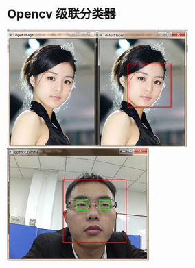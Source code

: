 # Opencv 级联分类器
![](/opencv_cascde/opencv_image.jpg "从图片中检查人脸")
![](/opencv_cascde_camera/opencv_camera.jpg "从相机中检查人脸和眼睛")